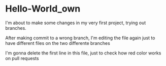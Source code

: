 # Hello-World_own


I'm about to make some changes in my very first project, trying out branches.

After making commit to a wrong branch, I'm editing the file again just to have different files on the two differente branches

I'm gonna delete the first line in this file, just to check how red color works on pull requests
